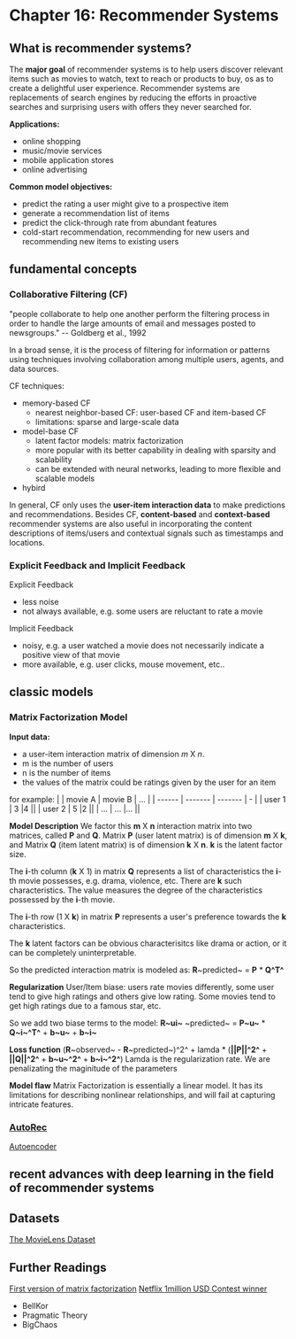 # Chapter 16: Recommender Systems

## What is recommender systems?
The **major goal** of recommender systems is to help users discover relevant items such as movies to watch, text to reach or products to buy, os as to create a delightful user experience.
Recommender systems are replacements of search engines by reducing the efforts in proactive searches and surprising users with offers they never searched for.

**Applications:**
- online shopping
- music/movie services
- mobile application stores
- online advertising

**Common model objectives:**
- predict the rating a user might give to a prospective item
- generate a recommendation list of items
- predict the click-through rate from abundant features
- cold-start recommendation, recommending for new users and recommending new items to existing users

## fundamental concepts
### Collaborative Filtering (CF)
"people collaborate to help one another perform the filtering process in order to handle the large amounts of email and messages posted to newsgroups." -- Goldberg et al., 1992

In a broad sense, it is the process of filtering for information or patterns using techniques involving collaboration among multiple users, agents, and data sources.

CF techniques:
- memory-based CF
  - nearest neighbor-based CF: user-based CF and item-based CF
  - limitations: sparse and large-scale data
- model-base CF
  - latent factor models: matrix factorization
  - more popular with its better capability in dealing with sparsity and scalability
  - can be extended with neural networks, leading to more flexible and scalable models
- hybird

In general, CF only uses the **user-item interaction data** to make predictions and recommendations. 
Besides CF, **content-based** and **context-based** recommender systems are also useful in incorporating the content descriptions of items/users and contextual signals such as timestamps and locations. 

### Explicit Feedback and Implicit Feedback
Explicit Feedback
- less noise
- not always available, e.g. some users are reluctant to rate a movie
  
Implicit Feedback
- noisy, e.g. a user watched a movie does not necessarily indicate a positive view of that movie
- more available, e.g. user clicks, mouse movement, etc..

## classic models

### Matrix Factorization Model
**Input data:** 
- a user-item interaction matrix of dimension *m* X *n*. 
- m is the number of users
- n is the number of items
- the values of the matrix could be ratings given by the user for an item

for example:
|        | movie A | movie B | ... | 
| ------ | ------- | ------- | - |
| user 1 | 3       |4        ||
| user 2 | 5       |2        ||
| ...    | ...     |...      ||


**Model Description**
We factor this **m** X **n** interaction matrix into two matrices, called **P** and **Q**. Matrix **P** (user latent matrix) is of dimension **m** X **k**, and Matrix **Q** (item latent matrix) is of dimension **k** X **n**. **k** is the latent factor size.

The **i**-th column (**k** X 1) in matrix **Q** represents a list of characteristics the **i**-th movie possesses, e.g. drama, violence, etc. There are **k** such characteristics. The value measures the degree of the characteristics possessed by the **i**-th movie.

The **i**-th row (1 X **k**) in matrix **P** represents a user's preference towards the **k** characteristics.

The **k** latent factors can be obvious characterisitcs like drama or action, or it can be completely uninterpretable.

So the predicted interaction matrix is modeled as:
**R**~predicted~ = **P** * **Q^T^** 


**Regularization**
User/Item biase: users rate movies differently, some user tend to give high ratings and others give low rating. Some movies tend to get high ratings due to a famous star, etc.

So we add two biase terms to the model:
**R~ui~** ~predicted~ = **P~u~** * **Q~i~^T^** + **b~u~** + **b~i~**

**Loss function**
(**R**~observed~ - **R**~predicted~)^2^ + lamda * (**||P||^2^** + **||Q||^2^** + **b~u~^2^** + **b~i~^2^**)
Lamda is the regularization rate.
We are penalizating the maginitude of the parameters


**Model flaw**
Matrix Factorization is essentially a linear model. It has its limitations for describing nonlinear relationships, and will fail at capturing intricate features.

### [AutoRec](https://www2015.thewebconf.org/documents/proceedings/companion/p111.pdf)

[Autoencoder](https://towardsdatascience.com/auto-encoder-what-is-it-and-what-is-it-used-for-part-1-3e5c6f017726) 

## recent advances with deep learning in the field of recommender systems


## Datasets
[The MovieLens Dataset ](https://grouplens.org/datasets/movielens/)


## Further Readings
[First version of matrix factorization](https://sifter.org/~simon/journal/20061211.html)
[Netflix 1million USD Contest winner](https://www.asc.ohio-state.edu/statistics/statgen/joul_aut2009/BigChaos.pdf)
  - BellKor
  - Pragmatic Theory
  - BigChaos